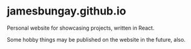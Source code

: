 # jamesbungay.github.io
Personal website for showcasing projects, written in React.

Some hobby things may be published on the website in the future, also.
